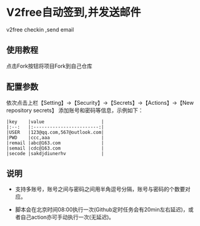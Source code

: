 # V2free自动签到,并发送邮件
v2free checkin ,send email
## 使用教程
点击Fork按钮将项目Fork到自己仓库

## 配置参数

依次点击上栏【Setting】->【Security】->【Secrets】->【Actions】->【New repository secrets】 添加账号和密码等信息，示例如下：


    |key    |value                     |
    |:--:   |:------------------------:|
    |USER   |123@qq.com,567@outlook.com|
    |PWD    |ccc,aaa                   |
    |remail |abc@163.com               |
    |semail |cdc@163.com               |
    |secode |sakdjdiunerhv             |


## 说明
* 支持多账号，账号之间与密码之间用半角逗号分隔，账号与密码的个数要对应。

* 脚本会在北京时间08:00执行一次(Github定时任务会有20min左右延迟)，或者自己action亦可手动执行一次(无延迟)。
